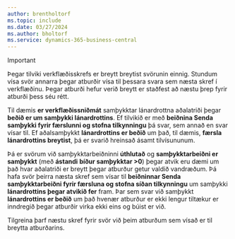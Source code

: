 ```yaml
---
author: brentholtorf
ms.topic: include
ms.date: 03/27/2024
ms.author: bholtorf
ms.service: dynamics-365-business-central
---
```


> [!IMPORTANT]
> Þegar tilviki verkflæðisskrefs er breytt breytist svörunin einnig. Stundum vísa svör annarra þegar atburðir vísa til þessara svara sem næsta skref í verkflæðinu. Þegar atburði hefur verið breytt er staðfest að næstu þrep fyrir atburði þess séu rétt.  
>
> Til dæmis **er verkflæðissniðmát** samþykktar lánardrottna aðalatriði þegar **beðið er um samþykki lánardrottins**. Ef tilvikið er með **beiðnina Senda samþykki fyrir færslunni og stofna tilkynningu** þá svar, sem annað en svar vísar til. Ef aðalsamþykkt **lánardrottins er beðið** um það, til dæmis, **færsla lánardrottins breytist**, þá er svarið hreinsað ásamt tilvísununum.
>
> Þá er svörum við samþykktarbeiðninni **úthlutað** og **samþykktarbeiðni er samþykkt**  (með **ástandi**  **bíður samþykktar >0**) þegar atvik eru dæmi um það hvar aðalatriði er breytt þegar atburður getur valdið vandræðum. Þá hafa svör þeirra næsta skref sem vísar til **beiðninnar Senda samþykktarbeiðni fyrir færsluna og stofna síðan tilkynningu** um samþykki **lánardrottins þegar atvikið fer** fram. Þar sem svar við samþykkt **lánardrottins er beðið** um það hvenær atburður er ekki lengur tiltækur er inndregið þegar atburðir virka ekki eins og búist er við.
>
> Tilgreina þarf næstu skref fyrir svör við þeim atburðum sem vísað er til breytta atburðarins.